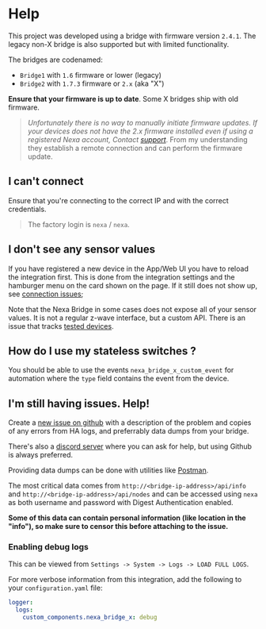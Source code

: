 # Help

This project was developed using a bridge with firmware version `2.4.1`. The legacy
non-X bridge is also supported but with limited functionality.

The bridges are codenamed:

* `Bridge1` with `1.6` firmware or lower (legacy)
* `Bridge2` with `1.7.3` firmware or `2.x` (aka "X")

**Ensure that your firmware is up to date**. Some X bridges ship with old firmware.

> *Unfortunately there is no way to manually initiate firmware updates.
> If your devices does not have the 2.x firmware installed even if using a
> registered Nexa account, Contact [support](https://support.nexa.se/hc/sv/requests/new)*.
> From my understanding they establish a remote connection and can perform the firmware update.

## I can't connect

Ensure that you're connecting to the correct IP and with the correct credentials.

> The factory login is `nexa` / `nexa`.

## I don't see any sensor values

If you have registered a new device in the App/Web UI you have to reload the integration first.
This is done from the integration settings and the hamburger menu on the card shown on the page.
If it still does not show up, see [connection issues](#connection-issues);

Note that the Nexa Bridge in some cases does not expose all of your sensor values. It is not
a regular z-wave interface, but a custom API. There is an issue that tracks
[tested devices](https://github.com/andersevenrud/ha-nexa-bridge-x/issues/6).

## How do I use my stateless switches ?

You should be able to use the events `nexa_bridge_x_custom_event` for automation
where the `type` field contains the event from the device.

## I'm still having issues. Help!

Create a [new issue on github](https://github.com/andersevenrud/ha-nexa-bridge-x/issues/new)
with a description of the problem and copies of any errors from HA logs, and preferrably data
dumps from your bridge.

There's also a [discord server](https://discord.gg/CaZS5uWN) where you can ask for help, but
using Github is always preferred.

Providing data dumps can be done with utilities like [Postman](https://www.postman.com/downloads/).

The most critical data comes from `http://<bridge-ip-address>/api/info` and
`http://<bridge-ip-address>/api/nodes` and can be accessed using `nexa` as both username
and password with Digest Authentication enabled.

**Some of this data can contain personal information (like location in the "info"), so make sure
to censor this before attaching to the issue.**

### Enabling debug logs

This can be viewed from `Settings -> System -> Logs -> LOAD FULL LOGS`.

For more verbose information from this integration, add the following
to your `configuration.yaml` file:

```yaml
logger:
  logs:
    custom_components.nexa_bridge_x: debug
```
